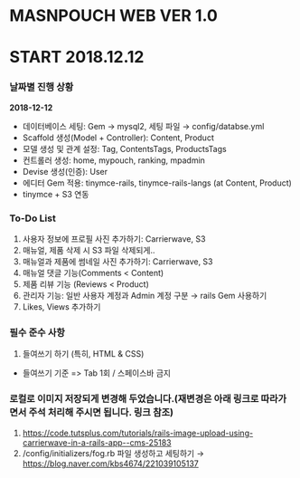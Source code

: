 # MASNPOUCH WEB VER 1.0
# START 2018.12.12

### 날짜별 진행 상황
**2018-12-12**
- 데이터베이스 세팅: Gem → mysql2, 세팅 파일 → config/databse.yml
- Scaffold 생성(Model + Controller): Content, Product
- 모델 생성 및 관계 설정: Tag, ContentsTags, ProductsTags
- 컨트롤러 생성: home, mypouch, ranking, mpadmin
- Devise 생성(인증): User
- 에디터 Gem 적용: tinymce-rails, tinymce-rails-langs (at Content, Product)
- tinymce + S3 연동

### To-Do List
1. 사용자 정보에 프로필 사진 추가하기: Carrierwave, S3
2. 매뉴얼, 제품 삭제 시 S3 파일 삭제되게..
3. 매뉴얼과 제품에 썸네일 사진 추가하기: Carrierwave, S3
4. 매뉴얼 댓글 기능(Comments < Content)
5. 제품 리뷰 기능 (Reviews < Product)
6. 관리자 기능: 일반 사용자 계정과 Admin 계정 구분 → rails Gem 사용하기
7. Likes, Views 추가하기

### 필수 준수 사항
1. 들여쓰기 하기 (특히, HTML & CSS)
-  들여쓰기 기준 => Tab 1회 / 스페이스바 금지


### 로컬로 이미지 저장되게 변경해 두었습니다.(재변경은 아래 링크로 따라가면서 주석 처리해 주시면 됩니다. 링크 참조)
1. https://code.tutsplus.com/tutorials/rails-image-upload-using-carrierwave-in-a-rails-app--cms-25183
2. /config/initializers/fog.rb 파일 생성하고 세팅하기 → https://blog.naver.com/kbs4674/221039105137

